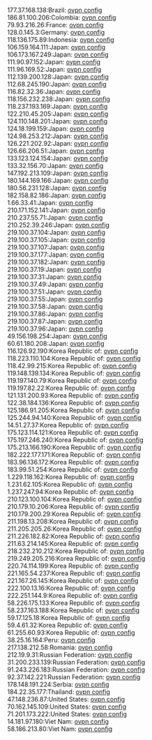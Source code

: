 177.37.168.138:Brazil: [ovpn config](vpn/177_37_168_138.ovpn)  
186.81.100.206:Colombia: [ovpn config](vpn/186_81_100_206.ovpn)  
79.93.216.26:France: [ovpn config](vpn/79_93_216_26.ovpn)  
128.0.145.3:Germany: [ovpn config](vpn/128_0_145_3.ovpn)  
118.136.175.89:Indonesia: [ovpn config](vpn/118_136_175_89.ovpn)  
106.159.164.111:Japan: [ovpn config](vpn/106_159_164_111.ovpn)  
106.173.167.249:Japan: [ovpn config](vpn/106_173_167_249.ovpn)  
111.90.97.152:Japan: [ovpn config](vpn/111_90_97_152.ovpn)  
111.96.169.52:Japan: [ovpn config](vpn/111_96_169_52.ovpn)  
112.139.200.128:Japan: [ovpn config](vpn/112_139_200_128.ovpn)  
112.68.245.190:Japan: [ovpn config](vpn/112_68_245_190.ovpn)  
116.82.32.36:Japan: [ovpn config](vpn/116_82_32_36.ovpn)  
118.156.232.238:Japan: [ovpn config](vpn/118_156_232_238.ovpn)  
118.237.193.169:Japan: [ovpn config](vpn/118_237_193_169.ovpn)  
122.210.45.205:Japan: [ovpn config](vpn/122_210_45_205.ovpn)  
124.110.148.201:Japan: [ovpn config](vpn/124_110_148_201.ovpn)  
124.18.199.159:Japan: [ovpn config](vpn/124_18_199_159.ovpn)  
124.98.253.212:Japan: [ovpn config](vpn/124_98_253_212.ovpn)  
126.221.202.92:Japan: [ovpn config](vpn/126_221_202_92.ovpn)  
126.66.206.51:Japan: [ovpn config](vpn/126_66_206_51.ovpn)  
133.123.124.154:Japan: [ovpn config](vpn/133_123_124_154.ovpn)  
133.32.156.70:Japan: [ovpn config](vpn/133_32_156_70.ovpn)  
147.192.213.109:Japan: [ovpn config](vpn/147_192_213_109.ovpn)  
180.144.169.166:Japan: [ovpn config](vpn/180_144_169_166.ovpn)  
180.56.231.128:Japan: [ovpn config](vpn/180_56_231_128.ovpn)  
182.158.82.186:Japan: [ovpn config](vpn/182_158_82_186.ovpn)  
1.66.33.41:Japan: [ovpn config](vpn/1_66_33_41.ovpn)  
210.171.152.141:Japan: [ovpn config](vpn/210_171_152_141.ovpn)  
210.237.55.71:Japan: [ovpn config](vpn/210_237_55_71.ovpn)  
210.252.39.246:Japan: [ovpn config](vpn/210_252_39_246.ovpn)  
219.100.37.104:Japan: [ovpn config](vpn/219_100_37_104.ovpn)  
219.100.37.105:Japan: [ovpn config](vpn/219_100_37_105.ovpn)  
219.100.37.107:Japan: [ovpn config](vpn/219_100_37_107.ovpn)  
219.100.37.177:Japan: [ovpn config](vpn/219_100_37_177.ovpn)  
219.100.37.182:Japan: [ovpn config](vpn/219_100_37_182.ovpn)  
219.100.37.19:Japan: [ovpn config](vpn/219_100_37_19.ovpn)  
219.100.37.31:Japan: [ovpn config](vpn/219_100_37_31.ovpn)  
219.100.37.49:Japan: [ovpn config](vpn/219_100_37_49.ovpn)  
219.100.37.51:Japan: [ovpn config](vpn/219_100_37_51.ovpn)  
219.100.37.55:Japan: [ovpn config](vpn/219_100_37_55.ovpn)  
219.100.37.58:Japan: [ovpn config](vpn/219_100_37_58.ovpn)  
219.100.37.86:Japan: [ovpn config](vpn/219_100_37_86.ovpn)  
219.100.37.87:Japan: [ovpn config](vpn/219_100_37_87.ovpn)  
219.100.37.96:Japan: [ovpn config](vpn/219_100_37_96.ovpn)  
49.156.198.254:Japan: [ovpn config](vpn/49_156_198_254.ovpn)  
60.61.180.208:Japan: [ovpn config](vpn/60_61_180_208.ovpn)  
116.126.92.190:Korea Republic of: [ovpn config](vpn/116_126_92_190.ovpn)  
118.223.110.104:Korea Republic of: [ovpn config](vpn/118_223_110_104.ovpn)  
118.42.99.215:Korea Republic of: [ovpn config](vpn/118_42_99_215.ovpn)  
119.148.139.134:Korea Republic of: [ovpn config](vpn/119_148_139_134.ovpn)  
119.197.140.79:Korea Republic of: [ovpn config](vpn/119_197_140_79.ovpn)  
119.197.82.22:Korea Republic of: [ovpn config](vpn/119_197_82_22.ovpn)  
121.131.200.93:Korea Republic of: [ovpn config](vpn/121_131_200_93.ovpn)  
122.38.184.136:Korea Republic of: [ovpn config](vpn/122_38_184_136.ovpn)  
125.186.91.205:Korea Republic of: [ovpn config](vpn/125_186_91_205.ovpn)  
125.244.94.140:Korea Republic of: [ovpn config](vpn/125_244_94_140.ovpn)  
14.51.27.37:Korea Republic of: [ovpn config](vpn/14_51_27_37.ovpn)  
175.123.114.121:Korea Republic of: [ovpn config](vpn/175_123_114_121.ovpn)  
175.197.246.240:Korea Republic of: [ovpn config](vpn/175_197_246_240.ovpn)  
175.213.166.190:Korea Republic of: [ovpn config](vpn/175_213_166_190.ovpn)  
182.222.177.171:Korea Republic of: [ovpn config](vpn/182_222_177_171.ovpn)  
183.96.136.172:Korea Republic of: [ovpn config](vpn/183_96_136_172.ovpn)  
183.99.51.254:Korea Republic of: [ovpn config](vpn/183_99_51_254.ovpn)  
1.229.118.162:Korea Republic of: [ovpn config](vpn/1_229_118_162.ovpn)  
1.231.62.105:Korea Republic of: [ovpn config](vpn/1_231_62_105.ovpn)  
1.237.247.94:Korea Republic of: [ovpn config](vpn/1_237_247_94.ovpn)  
210.123.100.104:Korea Republic of: [ovpn config](vpn/210_123_100_104.ovpn)  
210.179.10.206:Korea Republic of: [ovpn config](vpn/210_179_10_206.ovpn)  
210.179.200.29:Korea Republic of: [ovpn config](vpn/210_179_200_29.ovpn)  
211.198.13.208:Korea Republic of: [ovpn config](vpn/211_198_13_208.ovpn)  
211.205.205.26:Korea Republic of: [ovpn config](vpn/211_205_205_26.ovpn)  
211.226.182.82:Korea Republic of: [ovpn config](vpn/211_226_182_82.ovpn)  
211.63.214.145:Korea Republic of: [ovpn config](vpn/211_63_214_145.ovpn)  
218.232.210.212:Korea Republic of: [ovpn config](vpn/218_232_210_212.ovpn)  
219.249.205.216:Korea Republic of: [ovpn config](vpn/219_249_205_216.ovpn)  
220.74.114.199:Korea Republic of: [ovpn config](vpn/220_74_114_199.ovpn)  
221.165.54.237:Korea Republic of: [ovpn config](vpn/221_165_54_237.ovpn)  
221.167.26.145:Korea Republic of: [ovpn config](vpn/221_167_26_145.ovpn)  
222.100.13.16:Korea Republic of: [ovpn config](vpn/222_100_13_16.ovpn)  
222.251.144.9:Korea Republic of: [ovpn config](vpn/222_251_144_9.ovpn)  
58.226.175.133:Korea Republic of: [ovpn config](vpn/58_226_175_133.ovpn)  
58.237.163.188:Korea Republic of: [ovpn config](vpn/58_237_163_188.ovpn)  
59.17.125.18:Korea Republic of: [ovpn config](vpn/59_17_125_18.ovpn)  
59.4.61.32:Korea Republic of: [ovpn config](vpn/59_4_61_32.ovpn)  
61.255.60.93:Korea Republic of: [ovpn config](vpn/61_255_60_93.ovpn)  
38.25.16.164:Peru: [ovpn config](vpn/38_25_16_164.ovpn)  
217.138.212.58:Romania: [ovpn config](vpn/217_138_212_58.ovpn)  
212.19.9.31:Russian Federation: [ovpn config](vpn/212_19_9_31.ovpn)  
31.200.233.139:Russian Federation: [ovpn config](vpn/31_200_233_139.ovpn)  
91.243.226.183:Russian Federation: [ovpn config](vpn/91_243_226_183.ovpn)  
92.37.142.221:Russian Federation: [ovpn config](vpn/92_37_142_221.ovpn)  
178.148.191.224:Serbia: [ovpn config](vpn/178_148_191_224.ovpn)  
184.22.35.177:Thailand: [ovpn config](vpn/184_22_35_177.ovpn)  
47.148.236.87:United States: [ovpn config](vpn/47_148_236_87.ovpn)  
70.162.145.109:United States: [ovpn config](vpn/70_162_145_109.ovpn)  
71.201.173.222:United States: [ovpn config](vpn/71_201_173_222.ovpn)  
14.181.97.180:Viet Nam: [ovpn config](vpn/14_181_97_180.ovpn)  
58.186.213.80:Viet Nam: [ovpn config](vpn/58_186_213_80.ovpn)  
